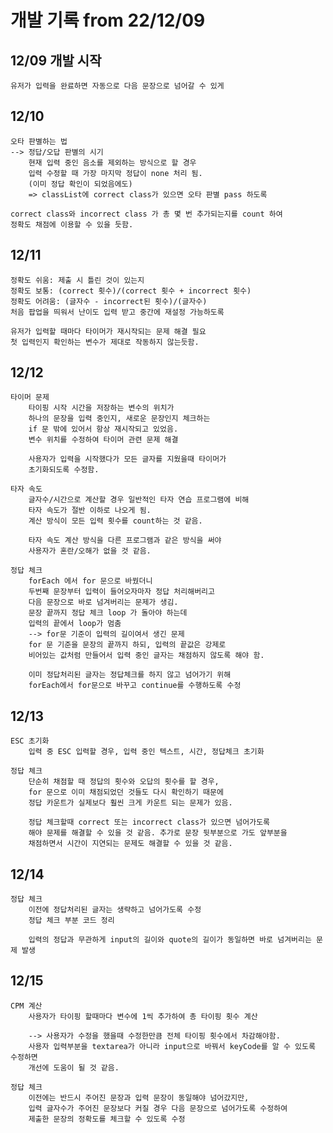 # 개발 기록 from 22/12/09

## 12/09 개발 시작

    유저가 입력을 완료하면 자동으로 다음 문장으로 넘어갈 수 있게

## 12/10

    오타 판별하는 법
    --> 정답/오답 판별의 시기
        현재 입력 중인 음소를 제외하는 방식으로 할 경우
        입력 수정할 때 가장 마지막 정답이 none 처리 됨.
        (이미 정답 확인이 되었음에도)
        => classList에 correct class가 있으면 오타 판별 pass 하도록

    correct class와 incorrect class 가 총 몇 번 추가되는지를 count 하여
    정확도 채점에 이용할 수 있을 듯함.

## 12/11

    정확도 쉬움: 제출 시 틀린 것이 있는지
    정확도 보통: (correct 횟수)/(correct 횟수 + incorrect 횟수)
    정확도 어려움: (글자수 - incorrect된 횟수)/(글자수)
    처음 팝업을 띄워서 난이도 입력 받고 중간에 재설정 가능하도록

    유저가 입력할 때마다 타이머가 재시작되는 문제 해결 필요
    첫 입력인지 확인하는 변수가 제대로 작동하지 않는듯함.

## 12/12

    타이머 문제
        타이핑 시작 시간을 저장하는 변수의 위치가
        하나의 문장을 입력 중인지, 새로운 문장인지 체크하는
        if 문 밖에 있어서 항상 재시작되고 있었음.
        변수 위치를 수정하여 타이머 관련 문제 해결

        사용자가 입력을 시작했다가 모든 글자를 지웠을때 타이머가
        초기화되도록 수정함.

    타자 속도
        글자수/시간으로 계산할 경우 일반적인 타자 연습 프로그램에 비해
        타자 속도가 절반 이하로 나오게 됨.
        계산 방식이 모든 입력 횟수를 count하는 것 같음.

        타자 속도 계산 방식을 다른 프로그램과 같은 방식을 써야
        사용자가 혼란/오해가 없을 것 같음.

    정답 체크
        forEach 에서 for 문으로 바꿨더니
        두번째 문장부터 입력이 들어오자마자 정답 처리해버리고
        다음 문장으로 바로 넘겨버리는 문제가 생김.
        문장 끝까지 정답 체크 loop 가 돌아야 하는데
        입력의 끝에서 loop가 멈춤
        --> for문 기준이 입력의 길이여서 생긴 문제
        for 문 기준을 문장의 끝까지 하되, 입력의 끝값은 강제로
        비어있는 값처럼 만들어서 입력 중인 글자는 채점하지 않도록 해야 함.

        이미 정답처리된 글자는 정답체크를 하지 않고 넘어가기 위해
        forEach에서 for문으로 바꾸고 continue를 수행하도록 수정

## 12/13

    ESC 초기화
        입력 중 ESC 입력할 경우, 입력 중인 텍스트, 시간, 정답체크 초기화

    정답 체크
        단순히 채점할 때 정답의 횟수와 오답의 횟수를 할 경우,
        for 문으로 이미 채점되었던 것들도 다시 확인하기 때문에
        정답 카운트가 실제보다 훨씬 크게 카운트 되는 문제가 있음.

        정답 체크할때 correct 또는 incorrect class가 있으면 넘어가도록
        해야 문제를 해결할 수 있을 것 같음. 추가로 문장 뒷부분으로 가도 앞부분을
        채점하면서 시간이 지연되는 문제도 해결할 수 있을 것 같음.

## 12/14

    정답 체크
        이전에 정답처리된 글자는 생략하고 넘어가도록 수정
        정답 체크 부분 코드 정리

        입력의 정답과 무관하게 input의 길이와 quote의 길이가 동일하면 바로 넘겨버리는 문제 발생

## 12/15

    CPM 계산
        사용자가 타이핑 할때마다 변수에 1씩 추가하여 총 타이핑 횟수 계산

        --> 사용자가 수정을 했을때 수정한만큼 전체 타이핑 횟수에서 차감해야함.
        사용자 입력부분을 textarea가 아니라 input으로 바꿔서 keyCode를 알 수 있도록 수정하면
        개선에 도움이 될 것 같음.

    정답 체크
        이전에는 반드시 주어진 문장과 입력 문장이 동일해야 넘어갔지만,
        입력 글자수가 주어진 문장보다 커질 경우 다음 문장으로 넘어가도록 수정하여
        제출한 문장의 정확도를 체크할 수 있도록 수정
